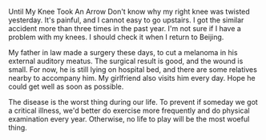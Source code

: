 Until My Knee Took An Arrow
Don't know why my right knee was twisted yesterday. It's painful, and I cannot easy to go upstairs. I got the similar accident more than three times in the past year. I'm not sure if I have a problem with my knees. I should check it when I return to Beijing.

My father in law made a surgery these days, to cut a melanoma in his external auditory meatus. The surgical result is good, and the wound is small. For now, he is still lying on hospital bed, and there are some relatives nearby to accompany him. My girlfriend also visits him every day. Hope he could get well as soon as possible.

The disease is the worst thing during our life. To prevent if someday we got a critical illness, we'd better do exercise more frequently and do physical examination every year. Otherwise, no life to play will be the most woeful thing.
